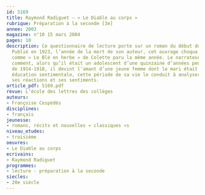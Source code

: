 ```yaml
---
id: 5169
title: Raymond Radiguet – « Le Diable au corps »
rubrique: Préparation à la seconde [3e]
annee: 2003
magazine: n°10 15 mars 2004
pages: 10
description: Ce questionnaire de lecture porte sur un roman du début du XXe siècle.
  Publié en 1923, l’année de la mort de son auteur, cet ouvrage choqua l’opinion,
  comme « Le Blé en herbe » de Colette paru la même année. Le narrateur y raconte
  comment, alors qu’il était un adolescent d’une quinzaine d’années pendant la guerre
  de 1914-1918, il devint l’amant d’une jeune femme dont le mari était au front. Véritable
  éducation sentimentale, cette période de sa vie le conduit à analyser ses goûts,
  ses réactions et ses sentiments.
article_pdf: 5169.pdf
revue: L’école des lettres des collèges
auteurs:
- Françoise Cespédès
disciplines:
- français
jeunesse:
- romans, récits et nouvelles « classiques »s
niveau_etudes:
- troisième
oeuvres:
- Le Diable au corps
ecrivains:
- Raymond Radiguet
programmes:
- lecture - préparation à la seconde
siecles:
- 20e siècle
---
```

